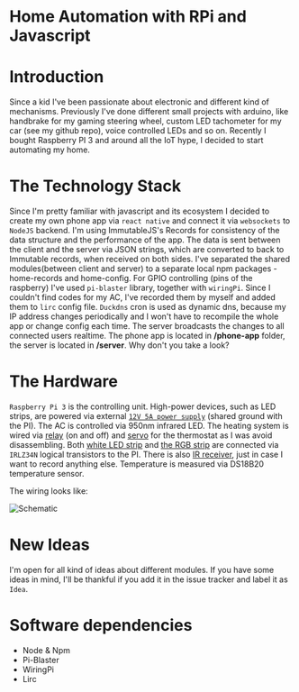 # Home Automation with RPi and Javascript

Introduction
=======
Since a kid I've been passionate about electronic and different kind of mechanisms. Previously I've done different small projects with arduino, like handbrake for my gaming steering wheel, custom LED tachometer for my car (see my github repo), voice controlled LEDs and so on. Recently I bought Raspberry PI 3 and around all the IoT hype, I decided to start automating my home.

The Technology Stack
=======
Since I'm pretty familiar with javascript and its ecosystem I decided to create my own phone app via `react native` and connect it via `websockets` to `NodeJS` backend. I'm using ImmutableJS's Records for consistency of the data structure and the performance of the app. The data is sent between the client and the server via JSON strings, which are converted to  back to Immutable records, when received on both sides. I've separated the shared modules(between client and server) to a separate local npm packages - home-records and home-config. For GPIO controlling (pins of the raspberry) I've used `pi-blaster` library, together with `wiringPi`. Since I couldn't find codes for my AC, I've recorded them by myself and added them to `lirc` config file. `Duckdns` cron is used as dynamic dns, because my IP address changes periodically and I won't have to recompile the whole app or change config each time. The server broadcasts the changes to all connected users realtime. The phone app is located in **/phone-app** folder, the server is located in **/server**. Why don't you take a look?

The Hardware
=======
`Raspberry Pi 3` is the controlling unit. High-power devices, such as LED strips, are powered via external [`12V 5A power supply`](http://img.dxcdn.com/productimages/sku_152373_2.jpg) (shared ground with the PI). The AC is controlled via 950nm infrared LED. The heating system is wired via [relay](http://img.dxcdn.com/productimages/sku_121354_2.jpg) (on and off) and [servo](https://cdn.instructables.com/FCM/8DKT/IBXMML6A/FCM8DKTIBXMML6A.MEDIUM.jpg) for the thermostat as I was avoid disassembling. Both [white LED strip](http://www.saving-star.com/wp-content/uploads/2015/08/Flexible-Top-LED-Strips-FL-F5060W15F12-12-.jpg) and [the RGB strip](http://www.ledssuperbright.com/images/ledstrip5ft.jpg) are connected via `IRLZ34N` logical transistors to the PI. There is also [IR receiver](https://i.stack.imgur.com/rojKP.jpg), just in case I want to record anything else. Temperature is measured via DS18B20 temperature sensor.

The wiring looks like:

![Schematic](https://raw.githubusercontent.com/deepsyx/home-automation/master/Schematic.png)

New Ideas
=======
I'm open for all kind of ideas about different modules. If you have some ideas in mind, I'll be thankful if you add it in the issue tracker and label it as `Idea`.

Software dependencies
========
* Node & Npm
* Pi-Blaster
* WiringPi
* Lirc
